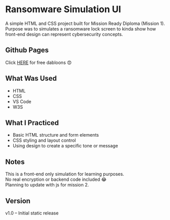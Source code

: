 # Ransomware Simulation UI

A simple HTML and CSS project built for Mission Ready Diploma (Mission 1).  
Purpose was to simulates a ransomware lock screen to kinda show how front-end design can represent cybersecurity concepts.

## Github Pages
Click [HERE](https://lolipop316.github.io/ransomware-simulation-ui/) for free dabloons 😍

## What Was Used
- HTML 
- CSS
- VS Code
- W3S

## What I Practiced
- Basic HTML structure and form elements  
- CSS styling and layout control  
- Using design to create a specific tone or message

## Notes
This is a front-end only simulation for learning purposes.  
No real encryption or backend code included 😂                                                                           
Planning to update with js for mission 2.

## Version
v1.0 – Initial static release 
